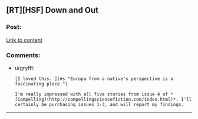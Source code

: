 ## [RT][HSF] Down and Out

### Post:

[Link to content](http://compellingsciencefiction.com/stories/downandout.html)

### Comments:

- u/gryfft:
  ```
  [I loved this. ](#s "Europa from a native's perspective is a fascinating place.")

  I'm really impressed with all five stories from issue 4 of *[Compelling](http://compellingsciencefiction.com/index.html)*. I'll certainly be purchasing issues 1-3, and will report my findings.
  ```

---

